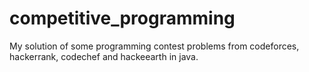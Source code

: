 # competitive_programming
My solution of some programming contest problems from codeforces, hackerrank, codechef and hackeearth in java.
